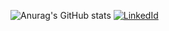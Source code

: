 ![Anurag's GitHub stats](https://github-readme-stats.vercel.app/api?username=sananirajabov&show_icons=true&langs_count=3&layout=compact)
[![LinkedId](https://img.shields.io/badge/LinkedIn-Connect-blue?style=social&logo=linkedin)](https://www.linkedin.com/in/sananirajabov/)
